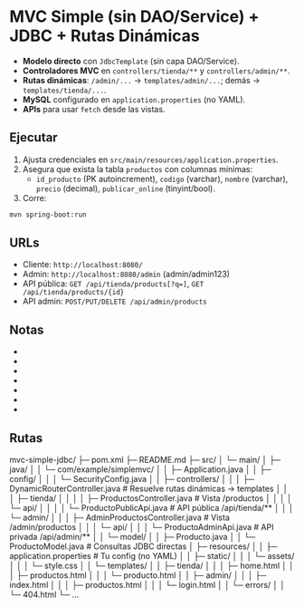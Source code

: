 # MVC Simple (sin DAO/Service) + JDBC + Rutas Dinámicas

- **Modelo directo** con `JdbcTemplate` (sin capa DAO/Service).
- **Controladores MVC** en `controllers/tienda/**` y `controllers/admin/**`.
- **Rutas dinámicas**: `/admin/...` → `templates/admin/...`; demás → `templates/tienda/...`.
- **MySQL** configurado en `application.properties` (no YAML).
- **APIs** para usar `fetch` desde las vistas.

## Ejecutar
1. Ajusta credenciales en `src/main/resources/application.properties`.
2. Asegura que exista la tabla `productos` con columnas mínimas:
   - `id_producto` (PK autoincrement), `codigo` (varchar), `nombre` (varchar), `precio` (decimal), `publicar_online` (tinyint/bool).
3. Corre:
```bash
mvn spring-boot:run
```

## URLs
- Cliente: `http://localhost:8080/`
- Admin: `http://localhost:8080/admin` (admin/admin123)
- API pública: `GET /api/tienda/products[?q=]`, `GET /api/tienda/products/{id}`
- API admin: `POST/PUT/DELETE /api/admin/products`

## Notas
- 
-
-
-
-
-
-

## Rutas
mvc-simple-jdbc/
├─ pom.xml
├─ README.md
├─ src/
│  └─ main/
│     ├─ java/
│     │  └─ com/example/simplemvc/
│     │     ├─ Application.java
│     │     ├─ config/
│     │     │  └─ SecurityConfig.java
│     │     ├─ controllers/
│     │     │  ├─ DynamicRouterController.java           # Resuelve rutas dinámicas → templates
│     │     │  ├─ tienda/
│     │     │  │  ├─ ProductosController.java            # Vista /productos
│     │     │  │  └─ api/
│     │     │  │     └─ ProductoPublicApi.java           # API pública /api/tienda/**
│     │     │  └─ admin/
│     │     │     ├─ AdminProductosController.java       # Vista /admin/productos
│     │     │     └─ api/
│     │     │        └─ ProductoAdminApi.java            # API privada /api/admin/**
│     │     └─ model/
│     │        ├─ Producto.java
│     │        └─ ProductoModel.java                     # Consultas JDBC directas
│     ├─ resources/
│     │  ├─ application.properties                       # Tu config (no YAML)
│     │  ├─ static/
│     │  │  └─ assets/
│     │  │     └─ style.css
│     │  └─ templates/
│     │     ├─ tienda/
│     │     │  ├─ home.html
│     │     │  ├─ productos.html
│     │     │  └─ producto.html
│     │     ├─ admin/
│     │     │  ├─ index.html
│     │     │  ├─ productos.html
│     │     │  └─ login.html
│     │     └─ errors/
│     │        └─ 404.html
└─ ...

